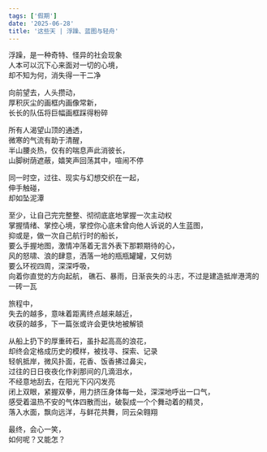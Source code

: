 ```yaml
---
tags: ['假期']
date: '2025-06-28'
title: '这些天 | 浮躁、蓝图与轻舟'
---
```

浮躁，是一种奇特、怪异的社会现象\
人本可以沉下心来面对一切的心境，\
却不知为何，消失得一干二净

向前望去，人头攒动，\
厚积灰尘的画框内画像常新，\
长长的队伍将巨幅画框踩得粉碎

所有人渴望山顶的通透，\
微寒的气流有助于清醒，\
半山腰炎热，仅有的喘息声此消彼长，\
山脚树荫遮蔽，嬉笑声回荡其中，喧闹不停

同一时空，过往、现实与幻想交织在一起，\
伸手触碰，\
却如坠泥潭

至少，让自己完完整整、彻彻底底地掌握一次主动权\
掌握情绪、掌控心境，掌控你心底未曾向他人诉说的人生蓝图，\
抑或是，做一次自己航行时的船长，\
要么手握地图，激情冲荡着无言外表下那颗期待的心，\
风的怒啸、浪的肆意，洒落一地的瓶瓶罐罐，又何妨\
要么环视四周，深深呼吸，\
向着你直觉的方向起航，
礁石、暴雨，日渐丧失的斗志，不过是建造抵岸港湾的一砖一瓦

旅程中，\
失去的越多，意味着距离终点越来越近，\
收获的越多，下一篇张或许会更快地被解锁

从船上扔下的厚重砖石，虽扑起高高的浪花，\
却终会定格成历史的模样，被找寻、探索、记录\
轻帆抵岸，微风扑面，花香、饭香拂过鼻尖，\
过往的日日夜夜化作刹那间的几滴泪水，\
不经意地刮去，在阳光下闪闪发亮\
闭上双眼，紧握双拳，用力挤压身体每一处，深深地呼出一口气，\
感受着温热不安的气体四散而出，破裂成一个个舞动着的精灵，\
落入水面，飘向远洋，与鲜花共舞，同云朵翱翔

最终，会心一笑，\
如何呢？又能怎？